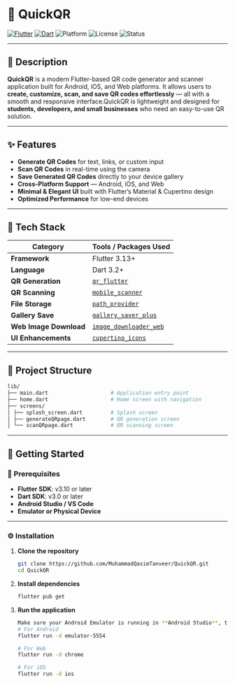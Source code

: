 # 🚀 QuickQR

[![Flutter](https://img.shields.io/badge/Flutter-3.13+-blue?logo=flutter)](https://flutter.dev/)
[![Dart](https://img.shields.io/badge/Dart-3.2+-blue?logo=dart)](https://dart.dev/)
![Platform](https://img.shields.io/badge/Platform-Android%20%7C%20iOS%20%7C%20Web-green)
![License](https://img.shields.io/badge/License-MIT-green)
![Status](https://img.shields.io/badge/Maintained-Yes-brightgreen)

---

## 🧾 Description

**QuickQR** is a modern Flutter-based QR code generator and scanner application built for Android, iOS, and Web platforms.  It allows users to **create, customize, scan, and save QR codes effortlessly** — all with a smooth and responsive interface.QuickQR is lightweight and designed for **students, developers, and small businesses** who need an easy-to-use QR solution.

---

## ✨ Features
   - **Generate QR Codes** for text, links, or custom input  
   - **Scan QR Codes** in real-time using the camera  
   - **Save Generated QR Codes** directly to your device gallery  
   - **Cross-Platform Support** — Android, iOS, and Web  
   - **Minimal & Elegant UI** built with Flutter’s Material & Cupertino design  
   - **Optimized Performance** for low-end devices  

---

## 🧰 Tech Stack

| Category        | Tools / Packages Used |
|-----------------|------------------------|
| **Framework**   | Flutter 3.13+ |
| **Language**    | Dart 3.2+ |
| **QR Generation** | [`qr_flutter`](https://pub.dev/packages/qr_flutter) |
| **QR Scanning** | [`mobile_scanner`](https://pub.dev/packages/mobile_scanner) |
| **File Storage** | [`path_provider`](https://pub.dev/packages/path_provider) |
| **Gallery Save** | [`gallery_saver_plus`](https://pub.dev/packages/gallery_saver_plus) |
| **Web Image Download** | [`image_downloader_web`](https://pub.dev/packages/image_downloader_web) |
| **UI Enhancements** | [`cupertino_icons`](https://pub.dev/packages/cupertino_icons) |

---

## 📁 Project Structure
```bash
lib/
├── main.dart                    # Application entry point
├── home.dart                    # Home screen with navigation
├── screens/
│ ├── splash_screen.dart         # Splash screen
│ ├── generateQRpage.dart        # QR generation screen
│ └── scanQRpage.dart            # QR scanning screen
```
---

## 🧩 Getting Started

### 🔧 Prerequisites

  - **Flutter SDK**: v3.10 or later  
  - **Dart SDK**: v3.0 or later  
  - **Android Studio / VS Code**  
  - **Emulator or Physical Device**

---

### ⚙️ Installation

1. **Clone the repository**
   ```bash
   git clone https://github.com/MuhammadQasimTanveer/QuickQR.git
   cd QuickQR
   ```
2. **Install dependencies**
   ```bash
   flutter pub get
   ```
3. **Run the application**
   
   ```bash
   Make sure your Android Emulator is running in **Android Studio**, then execute:
   # For Android
   flutter run -d emulator-5554

   # For Web
   flutter run -d chrome

   # For iOS
   flutter run -d ios
   ```
